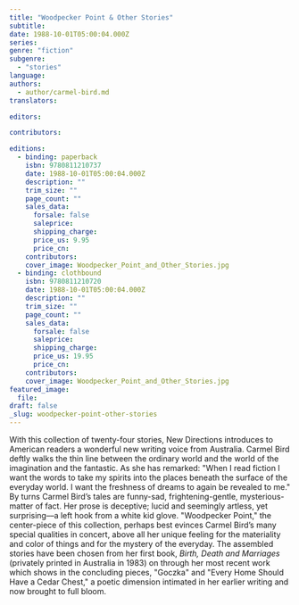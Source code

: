 ```yaml
---
title: "Woodpecker Point & Other Stories"
subtitle:
date: 1988-10-01T05:00:04.000Z
series:
genre: "fiction"
subgenre:
  - "stories"
language:
authors:
  - author/carmel-bird.md
translators:

editors:

contributors:

editions:
  - binding: paperback
    isbn: 9780811210737
    date: 1988-10-01T05:00:04.000Z
    description: ""
    trim_size: ""
    page_count: ""
    sales_data:
      forsale: false
      saleprice:
      shipping_charge:
      price_us: 9.95
      price_cn:
    contributors:
    cover_image: Woodpecker_Point_and_Other_Stories.jpg
  - binding: clothbound
    isbn: 9780811210720
    date: 1988-10-01T05:00:04.000Z
    description: ""
    trim_size: ""
    page_count: ""
    sales_data:
      forsale: false
      saleprice:
      shipping_charge:
      price_us: 19.95
      price_cn:
    contributors:
    cover_image: Woodpecker_Point_and_Other_Stories.jpg
featured_image:
  file:
draft: false
_slug: woodpecker-point-other-stories
---
```


With this collection of twenty-four stories, New Directions introduces to American readers a wonderful new writing voice from Australia. Carmel Bird deftly walks the thin line between the ordinary world and the world of the imagination and the fantastic. As she has remarked: "When I read fiction I want the words to take my spirits into the places beneath the surface of the everyday world. I want the freshness of dreams to again be revealed to me." By turns Carmel Bird’s tales are funny-sad, frightening-gentle, mysterious-matter of fact. Her prose is deceptive; lucid and seemingly artless, yet surprising––a left hook from a white kid glove. "Woodpecker Point," the center-piece of this collection, perhaps best evinces Carmel Bird’s many special qualities in concert, above all her unique feeling for the materiality and color of things and for the mystery of the everyday. The assembled stories have been chosen from her first book, _Birth, Death and Marriages_ (privately printed in Australia in 1983) on through her most recent work which shows in the concluding pieces, "Goczka" and "Every Home Should Have a Cedar Chest," a poetic dimension intimated in her earlier writing and now brought to full bloom.

